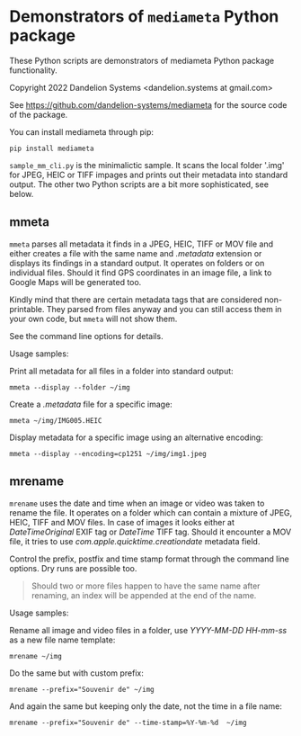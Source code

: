# Demonstrators of `mediameta` Python package

These Python scripts are demonstrators of mediameta Python package functionality.

Copyright 2022 Dandelion Systems <dandelion.systems at gmail.com>

See https://github.com/dandelion-systems/mediameta for the source code of
the package.

You can install mediameta through pip:

	pip install mediameta

`sample_mm_cli.py` is the minimalictic sample. It scans the local folder '.img' for JPEG, HEIC or TIFF impages and prints out their metadata into standard output. The other two Python scripts are a bit more sophisticated, see below.

## mmeta

`mmeta` parses all metadata it finds in a JPEG, HEIC, TIFF or MOV file and either creates a file with the same name and _.metadata_ extension or displays its findings in a standard output. It operates on folders or on individual files. Should it find GPS coordinates in an image file, a link to Google Maps will be generated too.

Kindly mind that there are certain metadata tags that are considered non-printable. They parsed from files anyway and you can still access them in your own code, but `mmeta` will not show them.

See the command line options for details.

Usage samples:

Print all metadata for all files in a folder into standard output:

	mmeta --display --folder ~/img

Create a _.metadata_ file for a specific image:

	mmeta ~/img/IMG005.HEIC

Display metadata for a specific image using an alternative encoding:

	mmeta --display --encoding=cp1251 ~/img/img1.jpeg

## mrename

`mrename` uses the date and time when an image or video was taken to rename the file. It operates on a folder which can contain a mixture of JPEG, HEIC, TIFF and MOV files. In case of images it looks either at _DateTimeOriginal_ EXIF tag or _DateTime_ TIFF tag. Should it encounter a MOV file, it tries to use _com.apple.quicktime.creationdate_ metadata field. 

Control the prefix, postfix and time stamp format through the command line options. Dry runs are possible too.

> Should two or more files happen to have the same name after renaming, an index will be appended at the end of the name.

Usage samples:

Rename all image and video files in a folder, use _YYYY-MM-DD HH-mm-ss_ as a new file name template:

	mrename ~/img

Do the same but with custom prefix:

	mrename --prefix="Souvenir de" ~/img

And again the same but keeping only the date, not the time in a file name:

	mrename --prefix="Souvenir de" --time-stamp=%Y-%m-%d  ~/img

